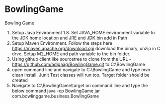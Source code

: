 # BowlingGame
Bowling Game

1) Setup Java Environment 1.8. Set JAVA_HOME environment variable to the JDK home location and JRE and JDK bin add in Path
2) Setup Maven Environment. Follow the steps here https://maven.apache.org/download.cgi download the binary, unzip in C drve. Setup M2_HOME and path variable to the bin folder.
3) Using github client like sourcetree to clone from the URL - https://github.com/adigaag/BowlingGame.git to C:\BowlingGame
4) open command line and navigate to C:\BowlingGame and type mvn clean install. Junit Test classes will run too. Target folder should be created
5) Navigate to C:\BowlingGame\target on command line and type the below command
java -cp BowlingGame.jar com.bowlinggame.business.BowlingGame <pass input as command line arguments with space representing each attempt as metioned in the pdf>
